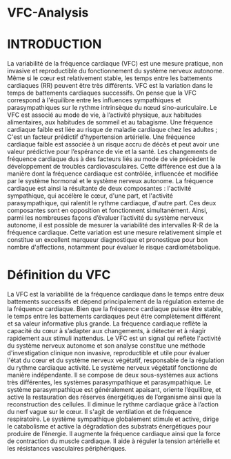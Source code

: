 # VFC-Analysis
# INTRODUCTION
La variabilité de la fréquence cardiaque (VFC) est une mesure pratique, non invasive et reproductible du fonctionnement du système nerveux autonome. Même si le cœur est relativement stable, les temps entre les battements cardiaques (RR) peuvent être très différents.
VFC est la variation dans le temps de battements cardiaques successifs. On pense que la VFC correspond à l'équilibre entre les influences sympathiques et parasympathiques sur le rythme intrinsèque du nœud sino-auriculaire. Le VFC est associé au mode de vie, à l’activité physique, aux habitudes alimentaires, aux habitudes de sommeil et au tabagisme. Une fréquence cardiaque faible est liée au risque de maladie cardiaque chez les adultes ; C'est un facteur prédictif d'hypertension artérielle. Une fréquence cardiaque faible est associée à un risque accru de décès et peut avoir une valeur prédictive pour l’espérance de vie et la santé. Les changements de fréquence cardiaque dus à des facteurs liés au mode de vie précèdent le développement de troubles cardiovasculaires. Cette différence est due à la manière dont la fréquence cardiaque est contrôlée, influencée et modifiée par le système hormonal et le système nerveux autonome. La fréquence cardiaque est ainsi la résultante de deux composantes : l'activité sympathique, qui accélère le cœur, d'une part, et l'activité parasympathique, qui ralentit le rythme cardiaque, d'autre part. Ces deux composantes sont en opposition et fonctionnent simultanément.
Ainsi, parmi les nombreuses façons d’évaluer l’activité du système nerveux autonome, il est possible de mesurer la variabilité des intervalles R-R de la fréquence cardiaque.
Cette variation est une mesure relativement simple et constitue un excellent marqueur diagnostique et pronostique pour bon nombre d'affections, notamment pour évaluer le risque cardiométabolique.

# Définition du VFC
La VFC est la variabilité de la fréquence cardiaque dans le temps entre deux battements successifs et dépend principalement de la régulation externe de la fréquence cardiaque.
Bien que la fréquence cardiaque puisse être stable, le temps entre les battements cardiaques peut être complètement différent et sa valeur informative plus grande.
La fréquence cardiaque reflète la capacité du cœur à s’adapter aux changements, à détecter et à réagir rapidement aux stimuli inattendus.
Le VFC est un signal qui reflète l'activité du système nerveux autonome et son analyse constitue une méthode d'investigation clinique non invasive, reproductible et utile pour évaluer l'état du cœur et du système nerveux végétatif, responsable de la régulation du rythme cardiaque activité.
Le système nerveux végétatif fonctionne de manière indépendante. Il se compose de deux sous-systèmes aux actions très différentes, les systèmes parasympathique et parasympathique. Le système parasympathique est généralement apaisant, oriente l’équilibre, et active la restauration des réserves énergétiques de l’organisme ainsi que la reconstruction des cellules. Il diminue le rythme cardiaque grâce à l’action du nerf vague sur le cœur. Il s'agit de ventilation et de fréquence respiratoire. Le système sympathique globalement stimule et active, dirige le catabolisme et active la dégradation des substrats énergétiques pour produire de l’énergie. Il augmente la fréquence cardiaque ainsi que la force de contraction du muscle cardiaque. Il aide à réguler la tension artérielle et les résistances vasculaires périphériques.

